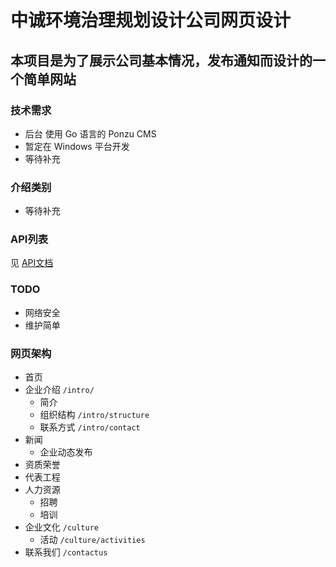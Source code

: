 # 中诚环境治理规划设计公司网页设计
## 本项目是为了展示公司基本情况，发布通知而设计的一个简单网站
### 技术需求
* 后台 使用 Go 语言的 Ponzu CMS
* 暂定在 Windows 平台开发
* 等待补充

### 介绍类别
* 等待补充

### API列表
见 [API文档](https://github.com/33233/ZhongCheng/blob/master/api%E6%96%87%E6%A1%A3.md)

### TODO
- 网络安全
- 维护简单

### 网页架构

- 首页
- 企业介绍 `/intro/`
  - 简介
  - 组织结构 `/intro/structure`
  - 联系方式 `/intro/contact`
- 新闻
  - 企业动态发布
- 资质荣誉
- 代表工程
- 人力资源 
  - 招聘
  - 培训
- 企业文化 `/culture`
  - 活动 `/culture/activities`
- 联系我们 `/contactus`

